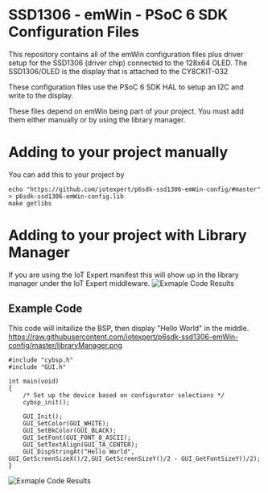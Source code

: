 # SSD1306 - emWin - PSoC 6 SDK Configuration Files
This repository contains all of the emWin configuration files plus driver setup for the SSD1306 (driver chip) connected to the 128x64 OLED.  The SSD1306/OLED is the display that is attached to the CY8CKIT-032

These configuration files use the PSoC 6 SDK HAL to setup an I2C and write to the display.

These files depend on emWin being part of your project.  You must add them either manually or by using the library manager.

# Adding to your project manually
You can add this to your project by
```
echo "https://github.com/iotexpert/p6sdk-ssd1306-emWin-config/#master" > p6sdk-ssd1306-emWin-config.lib
make getlibs
```
# Adding to your project with Library Manager
If you are using the IoT Expert manifest this will show up in the library manager under the IoT Expert middleware.
![Exmaple Code Results](https://raw.githubusercontent.com/iotexpert/p6sdk-ssd1306-emWin-config/master/libraryManager.png)

## Example Code
This code will initailize the BSP, then display "Hello World" in the middle.
https://raw.githubusercontent.com/iotexpert/p6sdk-ssd1306-emWin-config/master/libraryManager.png
```
#include "cybsp.h"
#include "GUI.h"

int main(void)
{
    /* Set up the device based on configurator selections */
    cybsp_init();

    GUI_Init();
    GUI_SetColor(GUI_WHITE);
    GUI_SetBkColor(GUI_BLACK);
    GUI_SetFont(GUI_FONT_8_ASCII);
    GUI_SetTextAlign(GUI_TA_CENTER);
    GUI_DispStringAt("Hello World", GUI_GetScreenSizeX()/2,GUI_GetScreenSizeY()/2 - GUI_GetFontSizeY()/2);
}

```

![Exmaple Code Results](https://raw.githubusercontent.com/iotexpert/p6sdk-ssd1306-emWin-config/master/IMG_1350.jpg)
